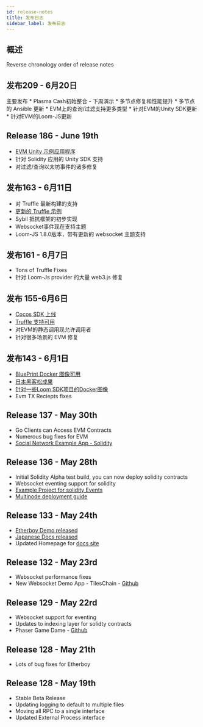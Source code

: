 ```yaml
---
id: release-notes
title: 发布日志
sidebar_label: 发布日志
---
```

## 概述

Reverse chronology order of release notes

## 发布209 - 6月20日

主要发布 * Plasma Cash初始整合 - 下周演示 * 多节点修复和性能提升 * 多节点的 Ansible 更新 * EVM上的查询/过滤支持更多类型 * 针对EVM的Unity SDK更新 * 针对EVM的Loom-JS更新

## Release 186 - June 19th

* [EVM Unity 示例应用程序](https://loomx.io/developers/docs/en/unity-sample-tiles-chain-evm.html)
* 针对 Solidity 应用的 Unity SDK 支持
* 对过滤/查询以太坊事件的诸多修复

## 发布163 - 6月11日

* 对 Truffle 最新构建的支持
* [更新的 Truffle 示例](https://github.com/loomnetwork/loom-truffle-provider)
* Sybil 抵抗框架的初步实现
* Websocket事件现在支持主题 
* Loom-JS 1.8.0版本，带有更新的 websocket 主题支持

## 发布161 - 6月7日

* Tons of Truffle Fixes
* 针对 Loom-Js provider 的大量 web3.js 修复

## 发布 155-6月6日

* [Cocos SDK 上线](cocos-sdk-quickstart.html)
* [Truffle 支持可用](truffle-deploy.html)
* 对EVM的静态调用现允许调用者
* 针对很多场景的 EVM 修复 

## 发布143 - 6月1日

* [BluePrint Docker 图像可用](docker-blueprint.html)
* [日本黑客松成果](https://medium.com/loom-network/highlights-from-the-first-loom-unity-sdk-hackathon-tokyo-edition-6ed723747c19)
* [针对一些Loom SDK项目的Docker图像](https://hub.docker.com/r/loomnetwork/)
* Evm TX Reciepts fixes 

## Release 137 - May 30th

* Go Clients can Access EVM Contracts
* Numerous bug fixes for EVM
* [Social Network Example App - Solidity](simple-social-network-example.html)

## Release 136 - May 28th

* Initial Solidity Alpha test build, you can now deploy solidity contracts
* Websocket eventing support for solidity 
* [Example Project for solidity Events](phaser-sdk-demo-web3-websocket.html)
* [Multinode deployment guide](multi-node-deployment.html)

## Release 133 - May 24th

* [Etherboy Demo released](https://loomx.io/developers/docs/en/etherboy-game.html)
* [Japanese Docs released](https://loomx.io/developers/ja)
* Updated Homepage for [docs site](https://loomx.io/developers/en/) 

## Release 132 - May 23rd

* Websocket performance fixes
* New Websocket Demo App - TilesChain - [Github](https://github.com/loomnetwork/tiles-chain) 

## Release 129 - May 22rd

* Websocket support for eventing
* Updates to indexing layer for solidty contracts
* Phaser Game Dame - [Github](https://github.com/loomnetwork/phaser-sdk-demo)

## Release 128 - May 21th

* Lots of bug fixes for Etherboy

## Release 128 - May 19th

* Stable Beta Release
* Updating logging to default to multiple files 
* Moving all RPC to a single interface
* Updated External Process interface